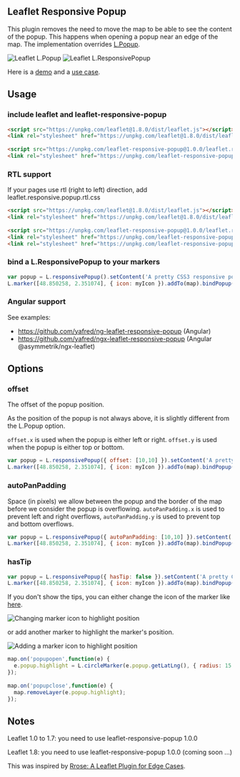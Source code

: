## Leaflet Responsive Popup

This plugin removes the need to move the map to be able to see the content of the popup. This happens when opening a popup near an edge of the map.
The implementation overrides [L.Popup](http://leafletjs.com/reference-1.0.2.html#popup).

![Leaflet L.Popup](https://yafred.github.io/leaflet-responsive-popup/assets/images/leaflet-popup.png)
![Leaflet L.ResponsivePopup](https://yafred.github.io/leaflet-responsive-popup/assets/images/leaflet-responsive-popup.png)

Here is a [demo](https://yafred.github.io/leaflet-responsive-popup/default-marker-tip) and a [use case](http://franceimage.github.io/map).

## Usage

### include leaflet and leaflet-responsive-popup

```html
<script src="https://unpkg.com/leaflet@1.8.0/dist/leaflet.js"></script>
<link rel="stylesheet" href="https://unpkg.com/leaflet@1.8.0/dist/leaflet.css" />
	
<script src="https://unpkg.com/leaflet-responsive-popup@1.0.0/leaflet.responsive.popup.js"></script>
<link rel="stylesheet" href="https://unpkg.com/leaflet-responsive-popup@1.0.0/leaflet.responsive.popup.css" />
```

### RTL support
If your pages use rtl (right to left) direction, add leaflet.responsive.popup.rtl.css

```html
<script src="https://unpkg.com/leaflet@1.8.0/dist/leaflet.js"></script>
<link rel="stylesheet" href="https://unpkg.com/leaflet@1.8.0/dist/leaflet.css" />
	
<script src="https://unpkg.com/leaflet-responsive-popup@1.0.0/leaflet.responsive.popup.js"></script>
<link rel="stylesheet" href="https://unpkg.com/leaflet-responsive-popup@1.0.0/leaflet.responsive.popup.css" />
<link rel="stylesheet" href="https://unpkg.com/leaflet-responsive-popup@1.0.0/leaflet.responsive.popup.rtl.css" />
```

### bind a L.ResponsivePopup to your markers

```javascript
var popup = L.responsivePopup().setContent('A pretty CSS3 responsive popup.<br> Easily customizable.');
L.marker([48.850258, 2.351074], { icon: myIcon }).addTo(map).bindPopup(popup);
```

### Angular support
See examples:
  * https://github.com/yafred/ng-leaflet-responsive-popup (Angular)
  * https://github.com/yafred/ngx-leaflet-responsive-popup (Angular @asymmetrik/ngx-leaflet)

## Options

### offset

The offset of the popup position. 

As the position of the popup is not always above, it is slightly different from the L.Popup option.

`offset.x` is used when the popup is either left or right. `offset.y` is used when the popup is either top or bottom.

```javascript
var popup = L.responsivePopup({ offset: [10,10] }).setContent('A pretty CSS3 responsive popup.<br> Easily customizable.');
L.marker([48.850258, 2.351074], { icon: myIcon }).addTo(map).bindPopup(popup);
```

### autoPanPadding

Space (in pixels) we allow between the popup and the border of the map before we consider the popup is overflowing. `autoPanPadding.x` is used to prevent left and right overflows, `autoPanPadding.y` is used to prevent top and bottom overflows.

```javascript
var popup = L.responsivePopup({ autoPanPadding: [10,10] }).setContent('A pretty CSS3 responsive popup.<br> Easily customizable.');
L.marker([48.850258, 2.351074], { icon: myIcon }).addTo(map).bindPopup(popup);
```

### hasTip

```javascript
var popup = L.responsivePopup({ hasTip: false }).setContent('A pretty CSS3 responsive popup.<br> Easily customizable.');
L.marker([48.850258, 2.351074], { icon: myIcon }).addTo(map).bindPopup(popup);
```

If you don't show the tips, you can either change the icon of the marker like [here](http://franceimage.github.io/map).

![Changing marker icon to highlight position](https://yafred.github.io/leaflet-responsive-popup/assets/images/change-marker-icon.png)


or add another marker to highlight the marker's position.

![Adding a marker icon to highlight position](https://yafred.github.io/leaflet-responsive-popup/assets/images/leaflet-responsive-popup-no-tip.png)

```javascript
map.on('popupopen',function(e) {
  e.popup.highlight = L.circleMarker(e.popup.getLatLng(), { radius: 15 , opacity: 0, fillColor: "#000000", fillOpacity: .3 }).addTo(map);
});
    	
map.on('popupclose',function(e) {
  map.removeLayer(e.popup.highlight);
});
```


## Notes
Leaflet 1.0 to 1.7: you need to use leaflet-responsive-popup 1.0.0

Leaflet 1.8: you need to use leaflet-responsive-popup 1.0.0 (coming soon ...)

This was inspired by [Rrose: A Leaflet Plugin for Edge Cases](https://github.com/erictheise/rrose).



